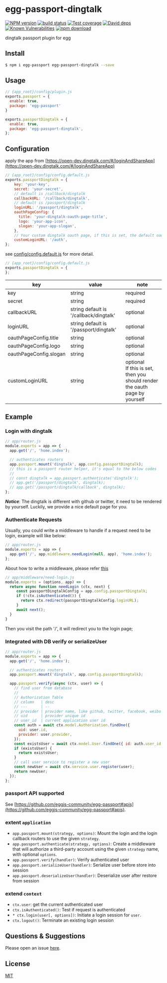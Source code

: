 # egg-passport-dingtalk

[![NPM version][npm-image]][npm-url]
[![build status][travis-image]][travis-url]
[![Test coverage][codecov-image]][codecov-url]
[![David deps][david-image]][david-url]
[![Known Vulnerabilities][snyk-image]][snyk-url]
[![npm download][download-image]][download-url]

[npm-image]: https://img.shields.io/npm/v/egg-passport-dingtalk.svg?style=flat-square
[npm-url]: https://npmjs.org/package/egg-passport-dingtalk
[travis-image]: https://img.shields.io/travis/eggjs-community/egg-passport-dingtalk.svg?style=flat-square
[travis-url]: https://travis-ci.org/eggjs-community/egg-passport-dingtalk
[codecov-image]: https://img.shields.io/codecov/c/github/eggjs-community/egg-passport-dingtalk.svg?style=flat-square
[codecov-url]: https://codecov.io/github/eggjs-community/egg-passport-dingtalk?branch=master
[david-image]: https://img.shields.io/david/eggjs-community/egg-passport-dingtalk.svg?style=flat-square
[david-url]: https://david-dm.org/eggjs-community/egg-passport-dingtalk
[snyk-image]: https://snyk.io/test/npm/egg-passport-dingtalk/badge.svg?style=flat-square
[snyk-url]: https://snyk.io/test/npm/egg-passport-dingtalk
[download-image]: https://img.shields.io/npm/dm/egg-passport-dingtalk.svg?style=flat-square
[download-url]: https://npmjs.org/package/egg-passport-dingtalk

dingtalk passport plugin for egg

## Install

```bash
$ npm i egg-passport egg-passport-dingtalk --save
```

## Usage

```js
// {app_root}/config/plugin.js
exports.passport = {
  enable: true,
  package: 'egg-passport'
}

exports.passportDingtalk = {
  enable: true,
  package: 'egg-passport-dingtalk',
};
```

## Configuration

apply the app from [https://open-dev.dingtalk.com/#/loginAndShareApp](https://open-dev.dingtalk.com/#/loginAndShareApp)

```js
// {app_root}/config/config.default.js
exports.passportDingtalk = {
    key: 'your-key',
    secret: 'your-secret',
    // default is /callback/dingtalk
    callbackURL: '/callback/dingtalk',
    // default is /passport/dingtalk
    loginURL: '/passport/dingtalk',
    oauthPageConfig: {
      title: 'your-dingtalk-oauth-page-title',
      logo: 'your-app-icon',
      slogan: 'your-app-slogan',
    },
    // Your custom dingtalk oauth page, if this is set, the default oauthPageConfig will be invalid
    customLoginURL: '/auth',    
};
```

see [config/config.default.js](config/config.default.ts) for more detail.

```js
// {app_root}/config/config.default.js
exports.passportDingtalk = {
};
```

| key                    | value                                      | note                                                         |
| ---------------------- | ------------------------------------------ | ------------------------------------------------------------ |
| key                    | string                                     | required                                                       |
| secret                 | string                                     | required                                                       |
| callbackURL            | string  default is '/callback/dingtalk' | optional                 |
| loginURL               | string  default is '/passport/dingtalk'  | optional                                     |
| oauthPageConfig.title  | string                                     | optional                                     |
| oauthPageConfig.logo   | string                                     | optional                                 |
| oauthPageConfig.slogan | string                                     | optional                                    |
| customLoginURL         | string                                     | optional<br>If this is set, then you should render the oauth page by yourself |


## Example

### Login with dingtalk

```js
// app/router.js
module.exports = app => {
  app.get('/', 'home.index');

  // authenticates routers
  app.passport.mount('dingtalk', app.config.passportDingtalk);
  // this is a passport router helper, it's equal to the below codes
  //
  // const dingtalk = app.passport.authenticate('dingtalk');
  // app.get('/passport/dingtalk', dingtalk);
  // app.get('/passport/dingtalk/callback', dingtalk);
};
```

***Notice***: The dingtalk is different with github or twitter, it need to be rendered by yourself. Luckily, we provide a nice default page for you.

### Authenticate Requests

Usually, you could write a middleware to handle if a request need to be login, example will like below:

```js
// app/router.js
module.exports = app => {
  app.get('/', app.middleware.needLogin(null, app), 'home.index');
};
```

About how to write a middleware, please refer [this](https://eggjs.org/en/basics/middleware.html)

```js
// app/middleware/need-login.js
module.exports = (options, app) => {
  return async function needLogin (ctx, next) {
     const passportDingtalkConfig = app.config.passportDingtalk;
     if (!ctx.isAuthenticated()) {
       return ctx.redirect(passportDingtalkConfig.loginURL);
     }
     await next();   
  }
}
```

Then you visit the path '/', it will redirect you to the login page;

### Integrated with DB verify or serializeUser

```js
// app/router.js
module.exports = app => {
  app.get('/', 'home.index');

  // authenticates routers
  app.passport.mount('dingtalk', app.config.passportDingtalk);

  app.passport.verify(async (ctx, user) => {
    // find user from database
    //
    // Authorization Table
    // column   | desc
    // ---      | --
    // provider | provider name, like github, twitter, facebook, weibo and so on
    // uid      | provider unique id
    // user_id  | current application user id
    const auth = await ctx.model.Authorization.findOne({
      uid: user.id,
      provider: user.provider,
    });
    const existsUser = await ctx.model.User.findOne({ id: auth.user_id });
    if (existsUser) {
      return existsUser;
    }
    // call user service to register a new user
    const newUser = await ctx.service.user.register(user);
    return newUser;
  });
};
```

### passport API supported

See [https://github.com/eggjs-community/egg-passport#apis](https://github.com/eggjs-community/egg-passport#apis).

### extent `application`

- `app.passport.mount(strategy, options)`: Mount the login and the login callback routers to use the given `strategy`.
- `app.passport.authenticate(strategy, options)`: Create a middleware that will authorize a third-party account using the given `strategy` name, with optional `options`.
- `app.passport.verify(handler)`: Verify authenticated user
- `app.passport.serializeUser(handler)`: Serialize user before store into session
- `app.passport.deserializeUser(handler)`: Deserialize user after restore from session

### extend `context`

- `ctx.user`: get the current authenticated user
- `ctx.isAuthenticated()`: Test if request is authenticated
- `* ctx.login(user[, options])`: Initiate a login session for `user`.
- `ctx.logout()`: Terminate an existing login session

## Questions & Suggestions

Please open an issue [here](https://github.com/eggjs-community/egg-passport-dingtalk/issues).

## License

[MIT](LICENSE)
